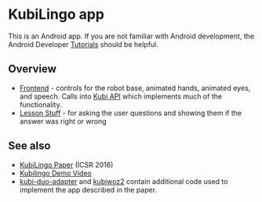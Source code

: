 # KubiLingo app
This is an Android app. If you are not familiar with Android development, the Android Developer [Tutorials](https://developer.android.com/training/index.html) should be helpful.

## Overview
* [Frontend](app/src/main/java/uw/hcrlab/kubi/robot) - controls for the robot base, animated hands, animated eyes, and speech. Calls into [Kubi API](app/src/main/java/com/revolverobotics/kubiapi) which implements much of the functionality.
* [Lesson Stuff](app/src/main/java/uw/hcrlab/kubi/lesson) - for asking the user questions and showing them if the answer was right or wrong

## See also
* [KubiLingo Paper](https://homes.cs.washington.edu/~lrperlmu/perlmutter16icsr.pdf) (ICSR 2016)
* [Kubilingo Demo Video](https://www.youtube.com/watch?v=3ByEiixPTWk)
* [kubi-duo-adapter](https://gitlab.cs.washington.edu/hcrlab/kubi-duo-adapter) and [kubiwoz2](https://gitlab.cs.washington.edu/hcrlab/kubiwoz2) contain additional code used to implement the app described in the paper.



